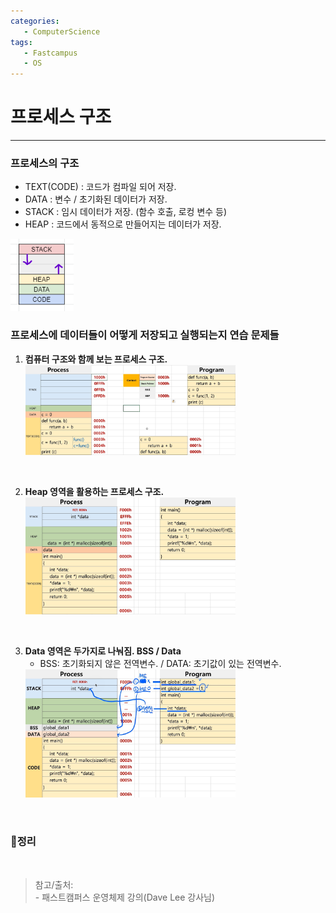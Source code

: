 ```yaml
---
categories: 
   - ComputerScience
tags:
   - Fastcampus
   - OS
---
```


# 프로세스 구조
---

### 프로세스의 구조
- TEXT(CODE) : 코드가 컴파일 되어 저장.
- DATA : 변수 / 초기화된 데이터가 저장.
- STACK : 임시 데이터가 저장. (함수 호출, 로컹 변수 등)
- HEAP : 코드에서 동적으로 만들어지는 데이터가 저장.

<img src="/assets/images/computerscience/processStructure.png" width="20%" height="" title="processStructure" alt="processStructure"/>


### 프로세스에 데이터들이 어떻게 저장되고 실행되는지 연습 문제들

1. **컴퓨터 구조와 함께 보는 프로세스 구조.**
   <img src="/assets/images/computerscience/processStructureExer.png" width="70%" height="" title="processStructureExer" alt="processStructureExer"/>

<br>

2. **Heap 영역을 활용하는 프로세스 구조.**
   <img src="/assets/images/computerscience/processStructureExer2.png" width="70%" height="" title="processStructureExer2" alt="processStructureExer2"/>

<br>

3. **Data 영역은 두가지로 나눠짐. BSS / Data**
   - BSS: 초기화되지 않은 전역변수. / DATA: 초기값이 있는 전역변수.
   <img src="/assets/images/computerscience/processStructureExer4.png" width="70%" height="" title="processStructureExer4" alt="processStructureExer4"/>

<br>

### 📌정리


<br>

>참고/출처:<br>- 패스트캠퍼스 운영체제 강의(Dave Lee 강사님)